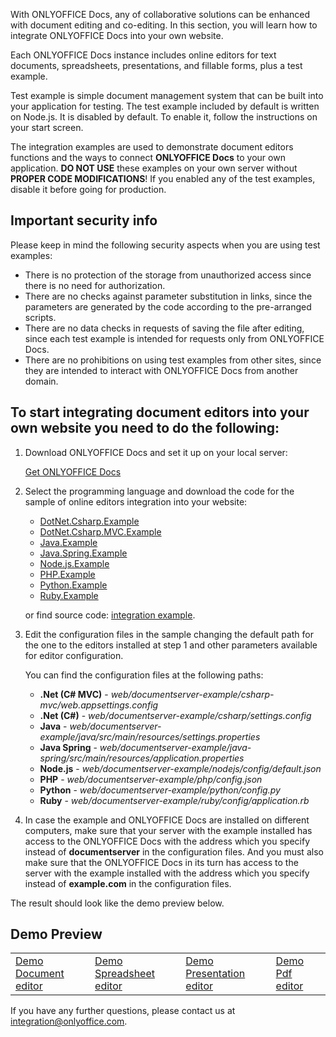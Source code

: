 With ONLYOFFICE Docs, any of collaborative solutions can be enhanced with document editing and co-editing. In this section, you will learn how to integrate ONLYOFFICE Docs into your own website.

Each ONLYOFFICE Docs instance includes online editors for text documents, spreadsheets, presentations, and fillable forms, plus a test example.

Test example is simple document management system that can be built into your application for testing. The test example included by default is written on Node.js. It is disabled by default. To enable it, follow the instructions on your start screen.

The integration examples are used to demonstrate document editors functions and the ways to connect **ONLYOFFICE Docs** to your own application. **DO NOT USE** these examples on your own server without **PROPER CODE MODIFICATIONS**! If you enabled any of the test examples, disable it before going for production.

## Important security info

Please keep in mind the following security aspects when you are using test examples:

* There is no protection of the storage from unauthorized access since there is no need for authorization.
* There are no checks against parameter substitution in links, since the parameters are generated by the code according to the pre-arranged scripts.
* There are no data checks in requests of saving the file after editing, since each test example is intended for requests only from ONLYOFFICE Docs.
* There are no prohibitions on using test examples from other sites, since they are intended to interact with ONLYOFFICE Docs from another domain.

## To start integrating document editors into your own website you need to do the following:

1. Download ONLYOFFICE Docs and set it up on your local server:

   [Get ONLYOFFICE Docs](https://www.onlyoffice.com/download-docs.aspx?from=api#docs-developer)

2. Select the programming language and download the code for the sample of online editors integration into your website:

   * [DotNet.Csharp.Example](https://github.com/ONLYOFFICE/document-server-integration/releases/latest/download/DotNet.Csharp.Example.zip)
   * [DotNet.Csharp.MVC.Example](https://github.com/ONLYOFFICE/document-server-integration/releases/latest/download/DotNet.Csharp.MVC.Example.zip)
   * [Java.Example](https://github.com/ONLYOFFICE/document-server-integration/releases/latest/download/Java.Example.zip)
   * [Java.Spring.Example](https://github.com/ONLYOFFICE/document-server-integration/releases/latest/download/Java.Spring.Example.zip)
   * [Node.js.Example](https://github.com/ONLYOFFICE/document-server-integration/releases/latest/download/Node.js.Example.zip)
   * [PHP.Example](https://github.com/ONLYOFFICE/document-server-integration/releases/latest/download/PHP.Example.zip)
   * [Python.Example](https://github.com/ONLYOFFICE/document-server-integration/releases/latest/download/Python.Example.zip)
   * [Ruby.Example](https://github.com/ONLYOFFICE/document-server-integration/releases/latest/download/Ruby.Example.zip)

   or find source code: [integration example](https://github.com/ONLYOFFICE/document-server-integration).

3. Edit the configuration files in the sample changing the default path for the one to the editors installed at step 1 and other parameters available for editor configuration.

   You can find the configuration files at the following paths:

   * **.Net (C# MVC)** - *web/documentserver-example/csharp-mvc/web.appsettings.config*
   * **.Net (C#)** - *web/documentserver-example/csharp/settings.config*
   * **Java** - *web/documentserver-example/java/src/main/resources/settings.properties*
   * **Java Spring** - *web/documentserver-example/java-spring/src/main/resources/application.properties*
   * **Node.js** - *web/documentserver-example/nodejs/config/default.json*
   * **PHP** - *web/documentserver-example/php/config.json*
   * **Python** - *web/documentserver-example/python/config.py*
   * **Ruby** - *web/documentserver-example/ruby/config/application.rb*

4. In case the example and ONLYOFFICE Docs are installed on different computers, make sure that your server with the example installed has access to the ONLYOFFICE Docs with the address which you specify instead of **documentserver** in the configuration files. And you must also make sure that the ONLYOFFICE Docs in its turn has access to the server with the example installed with the address which you specify instead of **example.com** in the configuration files.

The result should look like the demo preview below.

## Demo Preview

|                                                                    |                                                                              |                                                                                |                                                              |
| ------------------------------------------------------------------ | ---------------------------------------------------------------------------- | ------------------------------------------------------------------------------ | ------------------------------------------------------------ |
| [Demo Document editor](/editors/demopreview?type=text#DemoPreview) | [Demo Spreadsheet editor](/editors/demopreview?type=spreadsheet#DemoPreview) | [Demo Presentation editor](/editors/demopreview?type=presentation#DemoPreview) | [Demo Pdf editor](/editors/demopreview?type=pdf#DemoPreview) |

If you have any further questions, please contact us at <integration@onlyoffice.com>.
